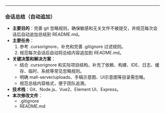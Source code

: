 ---
### 会话总结（自动追加）
- **主要目的**：完善 git 忽略规则，确保敏感和无关文件不被提交，并规范每次会话后自动追加总结到 README.md。
- **主要任务**：
  1. 参考 .cursorignore，补充和完善 .gitignore 过滤规则。
  2. 规范每次会话后自动将总结内容追加到 README.md。
- **关键决策和解决方案**：
  - 结合 .cursorignore 和实际项目结构，补充了依赖、构建、IDE、日志、缓存、临时、系统等常见忽略规则。
  - 明确 mall-server/uploads、手稿示意图、UI示意图等目录需忽略。
  - 规范总结内容格式，便于团队追溯。
- **技术栈**：Git、Node.js、Vue2、Element UI、Express。
- **本次修改文件**：
  - .gitignore
  - README.md 